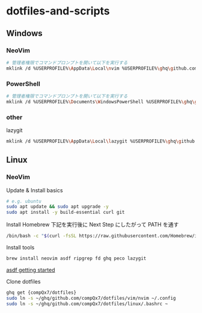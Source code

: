 # dotfiles-and-scripts

## Windows

### NeoVim

```sh
# 管理者権限でコマンドプロンプトを開いて以下を実行する
mklink /d %USERPROFILE%\AppData\Local\nvim %USERPROFILE%\ghq\github.com\compQx7\dotfiles\vim\nvim\
```

### PowerShell

```sh
# 管理者権限でコマンドプロンプトを開いて以下を実行する
mklink /d %USERPROFILE%\Documents\WindowsPowerShell %USERPROFILE%\ghq\github.com\compQx7\dotfiles\windows\WindowsPowerShell
```

### other

lazygit
```sh
mklink /d %USERPROFILE%\AppData\Local\lazygit %USERPROFILE%\ghq\github.com\compQx7\dotfiles\git\lazygit\
```

## Linux

### NeoVim

Update & Install basics

```sh
# e.g. ubuntu
sudo apt update && sudo apt upgrade -y
sudo apt install -y build-essential curl git
```

Install Homebrew
下記を実行後に Next Step にしたがって PATH を通す

```sh
/bin/bash -c "$(curl -fsSL https://raw.githubusercontent.com/Homebrew/install/HEAD/install.sh)"
```

Install tools

```sh
brew install neovim asdf ripgrep fd ghq peco lazygit
```

[asdf getting started](https://asdf-vm.com/guide/getting-started.html)

Clone dotfiles

```sh
ghq get {compQx7/dotfiles}
sudo ln -s ~/ghq/github.com/compQx7/dotfiles/vim/nvim ~/.config
sudo ln -s ~/ghq/github.com/compQx7/dotfiles/linux/.bashrc ~
```

